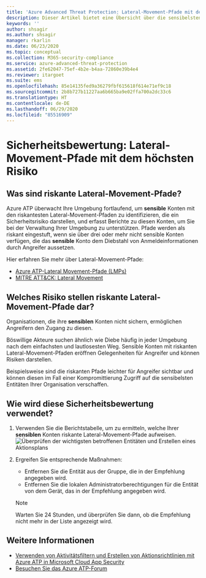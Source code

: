 ```yaml
---
title: 'Azure Advanced Threat Protection: Lateral-Movement-Pfade mit dem höchsten Risiko'
description: Dieser Artikel bietet eine Übersicht über die sensibelsten Azure ATP-Entitäten mit den Lateral-Movement-Pfade mit dem höchsten Risiko im Bericht zur Bewertung des Identitätssicherheitsstatus.
keywords: ''
author: shsagir
ms.author: shsagir
manager: rkarlin
ms.date: 06/23/2020
ms.topic: conceptual
ms.collection: M365-security-compliance
ms.service: azure-advanced-threat-protection
ms.assetid: 2fe62047-75ef-4b2e-b4aa-72860e39b4e4
ms.reviewer: itargoet
ms.suite: ems
ms.openlocfilehash: 85e14135fed9a36279fbf615618f614e71ef9c18
ms.sourcegitcommit: 2b8b727b11227aa6b665ba9e02ffa700a2dc33c6
ms.translationtype: HT
ms.contentlocale: de-DE
ms.lasthandoff: 06/29/2020
ms.locfileid: "85516909"
---
```

# <a name="security-assessment-riskiest-lateral-movement-paths-lmp"></a>Sicherheitsbewertung: Lateral-Movement-Pfade mit dem höchsten Risiko

## <a name="what-are-risky-lateral-movement-paths"></a>Was sind riskante Lateral-Movement-Pfade?

Azure ATP überwacht Ihre Umgebung fortlaufend, um **sensible** Konten mit den riskantesten Lateral-Movement-Pfaden zu identifizieren, die ein Sicherheitsrisiko darstellen, und erfasst Berichte zu diesen Konten, um Sie bei der Verwaltung Ihrer Umgebung zu unterstützen. Pfade werden als riskant eingestuft, wenn sie über drei oder mehr nicht sensible Konten verfügen, die das **sensible** Konto dem Diebstahl von Anmeldeinformationen durch Angreifer aussetzen.

Hier erfahren Sie mehr über Lateral-Movement-Pfade:

- [Azure ATP-Lateral Movement-Pfade (LMPs)](use-case-lateral-movement-path.md)
- [MITRE ATT&CK: Lateral Movement](https://attack.mitre.org/tactics/TA0008/)

## <a name="what-risk-do-risky-lateral-movement-paths-pose"></a>Welches Risiko stellen riskante Lateral-Movement-Pfade dar?

Organisationen, die ihre **sensiblen** Konten nicht sichern, ermöglichen Angreifern den Zugang zu diesen.

Böswillige Akteure suchen ähnlich wie Diebe häufig in jeder Umgebung nach dem einfachsten und lautlosesten Weg. Sensible Konten mit riskanten Lateral-Movement-Pfaden eröffnen Gelegenheiten für Angreifer und können Risiken darstellen.

Beispielsweise sind die riskanten Pfade leichter für Angreifer sichtbar und können diesen im Fall einer Kompromittierung Zugriff auf die sensibelsten Entitäten Ihrer Organisation verschaffen.

## <a name="how-do-i-use-this-security-assessment"></a>Wie wird diese Sicherheitsbewertung verwendet?

1. Verwenden Sie die Berichtstabelle, um zu ermitteln, welche Ihrer **sensiblen** Konten riskante Lateral-Movement-Pfade aufweisen.
    ![Überprüfen der wichtigsten betroffenen Entitäten und Erstellen eines Aktionsplans](media/atp-cas-isp-riskiest-lmp-1.png)
1. Ergreifen Sie entsprechende Maßnahmen:
    - Entfernen Sie die Entität aus der Gruppe, die in der Empfehlung angegeben wird.
    - Entfernen Sie die lokalen Administratorberechtigungen für die Entität von dem Gerät, das in der Empfehlung angegeben wird.

    > [!NOTE]
    > Warten Sie 24 Stunden, und überprüfen Sie dann, ob die Empfehlung nicht mehr in der Liste angezeigt wird.

## <a name="see-also"></a>Weitere Informationen

- [Verwenden von Aktivitätsfiltern und Erstellen von Aktionsrichtlinien mit Azure ATP in Microsoft Cloud App Security](atp-activities-filtering-mcas.md)
- [Besuchen Sie das Azure ATP-Forum](https://aka.ms/azureatpcommunity)
